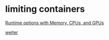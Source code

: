 # limiting containers

[Runtime options with Memory, CPUs, and GPUs](https://docs.docker.com/config/containers/resource_constraints/) 

[weiter](https://github.com/JohnnyW74/docker-workshop/blob/master/docker_limits_java_gc.md) 